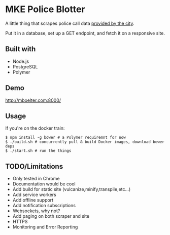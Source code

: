 # MKE Police Blotter

A little thing that scrapes police call data [provided by the city](http://itmdapps.milwaukee.gov/MPDCallData/currentCADCalls/callsService.faces).

Put it in a database, set up a GET endpoint, and fetch it on a responsive site.

## Built with
- Node.js
- PostgreSQL
- Polymer

## Demo
http://mboelter.com:8000/

## Usage
If you're on the docker train:

```$bash
$ npm install -g bower # a Polymer requiremnt for now
$ ./build.sh # concurrently pull & build Docker images, download bower deps
$ ./start.sh # run the things
```

## TODO/Limitations

- Only tested in Chrome
- Documentation would be cool
- Add build for static site (vulcanize,minify,transpile,etc...)
- Add service workers
- Add offline support
- Add notification subscriptions
- Websockets, why not?
- Add paging on both scraper and site
- HTTPS
- Monitoring and Error Reporting
